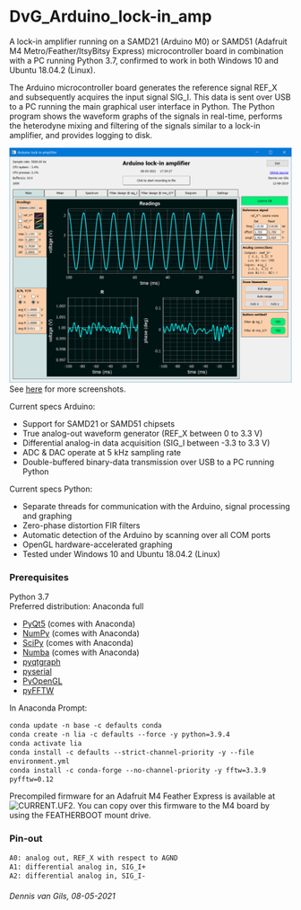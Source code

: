 # DvG_Arduino_lock-in_amp
A lock-in amplifier running on a SAMD21 (Arduino M0) or SAMD51 (Adafruit M4 Metro/Feather/ItsyBitsy Express) microcontroller board in combination with a PC running Python 3.7, confirmed to work in both Windows 10 and Ubuntu 18.04.2 (Linux).

The Arduino microcontroller board generates the reference signal REF_X and subsequently acquires the input signal SIG_I. This data is sent over USB to a PC running the main graphical user interface in Python. The Python program shows the waveform graphs of the signals in real-time, performs the heterodyne mixing and filtering of the signals similar to a lock-in amplifier, and provides logging to disk.

![Screenshot](screenshots/tab_1.PNG)
See [here](screenshots/) for more screenshots.

Current specs Arduino:
- Support for SAMD21 or SAMD51 chipsets
- True analog-out waveform generator (REF_X between 0 to 3.3 V)
- Differential analog-in data acquisition (SIG_I between -3.3 to 3.3 V)
- ADC & DAC operate at 5 kHz sampling rate
- Double-buffered binary-data transmission over USB to a PC running Python

Current specs Python:
- Separate threads for communication with the Arduino, signal processing and graphing
- Zero-phase distortion FIR filters
- Automatic detection of the Arduino by scanning over all COM ports
- OpenGL hardware-accelerated graphing
- Tested under Windows 10 and Ubuntu 18.04.2 (Linux)

### Prerequisites
Python 3.7\
Preferred distribution: Anaconda full
- [PyQt5](https://www.riverbankcomputing.com/software/pyqt/intro) (comes with Anaconda)
- [NumPy](http://www.numpy.org/) (comes with Anaconda)
- [SciPy](http://www.scipy.org/) (comes with Anaconda)
- [Numba](http://numba.pydata.org/) (comes with Anaconda)
- [pyqtgraph](http://www.pyqtgraph.org/documentation/)
- [pyserial](https://pythonhosted.org/pyserial/)
- [PyOpenGL](http://pyopengl.sourceforge.net/)
- [pyFFTW](https://pypi.org/project/pyFFTW/)

In Anaconda Prompt:
```
conda update -n base -c defaults conda
conda create -n lia -c defaults --force -y python=3.9.4
conda activate lia
conda install -c defaults --strict-channel-priority -y --file environment.yml
conda install -c conda-forge --no-channel-priority -y fftw=3.3.9 pyfftw=0.12
```

Precompiled firmware for an Adafruit M4 Feather Express is available at ![CURRENT.UF2](source_MCU_boards/pre-compiled_M4_feather/CURRENT.UF2).
You can copy over this firmware to the M4 board by using the FEATHERBOOT mount drive.

### Pin-out
```
A0: analog out, REF_X with respect to AGND
A1: differential analog in, SIG_I+
A2: differential analog in, SIG_I-
```

###### Dennis van Gils, 08-05-2021
